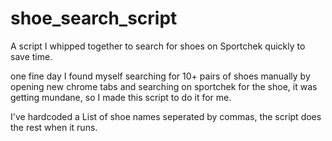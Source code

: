 # shoe_search_script
A script I whipped together to search for shoes on Sportchek quickly to save time.

one fine day I found myself searching for 10+ pairs of shoes manually by opening new chrome tabs and searching on sportchek for the shoe, it was getting mundane, so I made this script to do it for me.

I've hardcoded a List of shoe names seperated by commas, the script does the rest when it runs.
